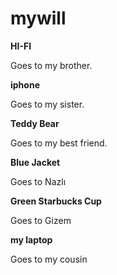 # mywill

**HI-FI**

Goes to my brother.

**iphone**

Goes to my sister.


**Teddy Bear**

Goes to my best friend.


**Blue Jacket**

Goes to Nazlı


**Green Starbucks Cup**

Goes to Gizem


**my laptop**

Goes to my cousin

